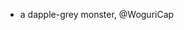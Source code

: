 - a dapple-grey monster, @WoguriCap
<!---
WoguriCap/WoguriCap is a ✨ special ✨ repository because its `README.md` (this file) appears on your GitHub profile.
You can click the Preview link to take a look at your changes.
--->
